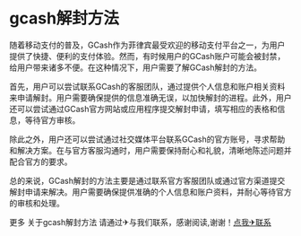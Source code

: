 # gcash解封方法

随着移动支付的普及，GCash作为菲律宾最受欢迎的移动支付平台之一，为用户提供了快捷、便利的支付体验。然而，有时候用户的GCash账户可能会被封禁，给用户带来诸多不便。在这种情况下，用户需要了解GCash解封的方法。

首先，用户可以尝试联系GCash的客服团队，通过提供个人信息和账户相关资料来申请解封。用户需要确保提供的信息准确无误，以加快解封的进程。此外，用户还可以尝试通过GCash官方网站或应用程序提交解封申请，填写相应的表格和信息，等待官方审核。

除此之外，用户还可以尝试通过社交媒体平台联系GCash的官方账号，寻求帮助和解决方案。在与官方客服沟通时，用户需要保持耐心和礼貌，清晰地陈述问题并配合官方的要求。

总的来说，GCash解封的方法主要是通过联系官方客服团队或通过官方渠道提交解封申请来解决。用户需要确保提供准确的个人信息和账户资料，并耐心等待官方的审核和处理。

更多 关于gcash解封方法 请通过✈与我们联系，感谢阅读,谢谢！[点我✈联系](https://www.k02.cc)